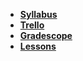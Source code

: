- **[Syllabus](README.md)**
- **[Trello](https://make.sc/bew2.2-planner)**
- **[Gradescope](https://www.gradescope.com/courses/105262)**
- **[Lessons](README.md#Schedule)**
